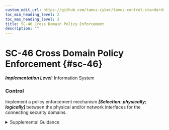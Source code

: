 ```yaml
---
custom_edit_url: https://github.com/tamus-cyber/tamus-control-standards/tree/main/content/tamus.edu/TAMUS_profile.yaml
toc_min_heading_level: 2
toc_max_heading_level: 2
title: SC-46 Cross Domain Policy Enforcement
description: ""
---
```


# SC-46 Cross Domain Policy Enforcement {#sc-46}

_**Implementation Level**_: Information System

### Control

Implement a policy enforcement mechanism <strong title="sc-46_odp"> <em>[Selection: physically; logically]</em> </strong> between the physical and/or network interfaces for the connecting security domains.


<details><summary>Supplemental Guidance</summary>For logical policy enforcement mechanisms, organizations avoid creating a logical path between interfaces to prevent the ability to bypass the policy enforcement mechanism. For physical policy enforcement mechanisms, the robustness of physical isolation afforded by the physical implementation of policy enforcement to preclude the presence of logical covert channels penetrating the security domain may be needed. Contact [ncdsmo@nsa.gov](mailto:ncdsmo@nsa.gov) for more information.</details>
